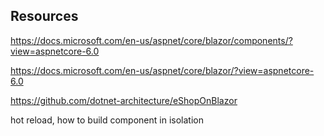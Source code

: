 ﻿
## Resources

https://docs.microsoft.com/en-us/aspnet/core/blazor/components/?view=aspnetcore-6.0

https://docs.microsoft.com/en-us/aspnet/core/blazor/?view=aspnetcore-6.0

https://github.com/dotnet-architecture/eShopOnBlazor

hot reload,
how to build component in isolation


